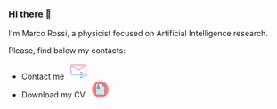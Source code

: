 ### Hi there 👋

I'm Marco Rossi, a physicist focused on Artificial Intelligence research.

Please, find below my contacts:

- Contact me &nbsp; <a href="mailto:rssmrc.11@gmail.com"> <img src="assets/icons/mail-icon.png" height="30" /> </a>
- Download my CV &nbsp;  <a href="https://raw.githubusercontent.com/marcorossi5/resume/latest/resume_industry_en_marco_rossi.pdf"> <img src="assets/icons/resume-icon.png" height="30" /> </a>

<!--
**marcorossi5/marcorossi5** is a ✨ _special_ ✨ repository because its `README.md` (this file) appears on your GitHub profile.

Here are some ideas to get you started:

- 🔭 I’m currently working on ...
- 🌱 I’m currently learning ...
- 👯 I’m looking to collaborate on ...
- 🤔 I’m looking for help with ...
- 💬 Ask me about ...
- 📫 How to reach me: ...
- 😄 Pronouns: ...
- ⚡ Fun fact: ...
-->
